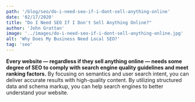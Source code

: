 ```yaml
---
path: '/blog/seo/do-i-need-seo-if-i-dont-sell-anything-online'
date: '02/17/2020'
title: "Do I Need SEO If I Don't Sell Anything Online?"
author: 'John Grattan'
image: '../images/do-i-need-seo-if-i-dont-sell-anything-online.jpg'
alt: 'Why Does My Business Need Local SEO?'
tag: 'seo'
---
```


**Every website — regardless if they sell anything online — needs some degree of SEO to comply with search engine quality guidelines and meet ranking factors.** By focusing on semantics and user search intent, you can deliver accurate results with high-quality content. By utilizing structured data and schema markup, you can help search engines to better understand your website.
